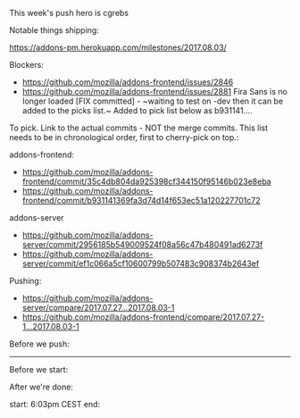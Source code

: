 This week's push hero is cgrebs

Notable things shipping:

https://addons-pm.herokuapp.com/milestones/2017.08.03/

Blockers:
* https://github.com/mozilla/addons-frontend/issues/2846
* https://github.com/mozilla/addons-frontend/issues/2881 Fira Sans is no longer loaded [FIX committed] - ~waiting to test on -dev then it can be added to the picks list.~  Added to pick list below as b931141....



To pick.  Link to the actual commits - NOT the merge commits.  This list needs
to be in chronological order, first to cherry-pick on top.:


addons-frontend:

* https://github.com/mozilla/addons-frontend/commit/35c4db804da925398cf344150f95146b023e8eba
* https://github.com/mozilla/addons-frontend/commit/b931141369fa3d74d14f653ec51a120227701c72

addons-server
* https://github.com/mozilla/addons-server/commit/2956185b549009524f08a56c47b480491ad6273f
* https://github.com/mozilla/addons-server/commit/ef1c066a5cf10600799b507483c908374b2643ef


Pushing:

* https://github.com/mozilla/addons-server/compare/2017.07.27...2017.08.03-1
* https://github.com/mozilla/addons-frontend/compare/2017.07.27-1...2017.08.03-1


Before we push:

-------------------------------------------------------------------------------
Before we start:


After we're done:




start: 6:03pm CEST
end:
